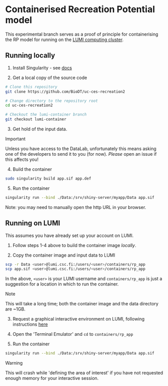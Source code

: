 # Containerised Recreation Potential model

This experimental branch serves as a proof of principle for containerising the RP model for running on the [LUMI computing cluster](https://lumi-supercomputer.eu/).


## Running locally

1. Install Singularity - see [docs](https://sylabs.io/docs/#latestver)

2. Get a local copy of the source code

```sh
# Clone this repository
git clone https://github.com/BioDT/uc-ces-recreation2

# Change directory to the repository root
cd uc-ces-recreation2

# Checkout the lumi-container branch
git checkout lumi-container
```

3. Get hold of the input data.

> [!IMPORTANT]
> Unless you have access to the DataLab, unfortunately this means asking one of the developers to send it to you (for now). _Please_ open an issue if this affects you!

4. Build the container

```sh
sudo singularity build app.sif app.def
```

5. Run the container

```sh
singularity run --bind ./Data:/srv/shiny-server/myapp/Data app.sif
```

Note: you may need to manually open the http URL in your browser.


## Running on LUMI

This assumes you have already set up your account on LUMI.

1. Follow steps 1-4 above to build the container image _locally_.

2. Copy the container image and input data to LUMI

```sh
scp -r Data <user>@lumi.csc.fi:/users/<user>/containers/rp_app
scp app.sif <user>@lumi.csc.fi:/users/<user>/containers/rp_app
```

In the above, `<user>` is your LUMI username and `containers/rp_app` is just a suggestion for a location in which to run the container.

> [!NOTE]
> This will take a long time; both the container image and the data directory are ~1GB.

3. Request a graphical interactive environment on LUMI, following instructions [here](https://docs.lumi-supercomputer.eu/runjobs/webui/interactive-apps/)

4. Open the 'Terminal Emulator' and `cd` to `containers/rp_app`

5. Run the container

```sh
singularity run --bind ./Data:/srv/shiny-server/myapp/Data app.sif
```

> [!WARNING]
> This will crash while 'defining the area of interest' if you have not requested enough memory for your interactive session.



